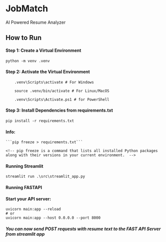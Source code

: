 # JobMatch
AI Powered Resume Analyzer


## How to Run

#### Step 1: Create a Virtual Environment

`python -m venv .venv`

#### Step 2: Activate the Virtual Environment

```
    .venv\Scripts\activate # For Windows

    source .venv/bin/activate # For Linux/MacOS

    .venv\Scripts\Activate.ps1 # for PowerShell
```

#### Step 3: Install Dependencies from requirements.txt
```
pip install -r requirements.txt
```
#### Info:
    ```pip freeze > requirements.txt```

    <!-- pip freeze is a command that lists all installed Python packages along with their versions in your current environment.  -->



#### Running Streamlit

```
streamlit run .\src\streamlit_app.py
```

#### Running FASTAPI

#### Start your API server:

```
uvicorn main:app --reload
# or
uvicorn main:app --host 0.0.0.0 --port 8000

```

##### You can now send POST requests with resume text to the FAST API Server from streamlit app
